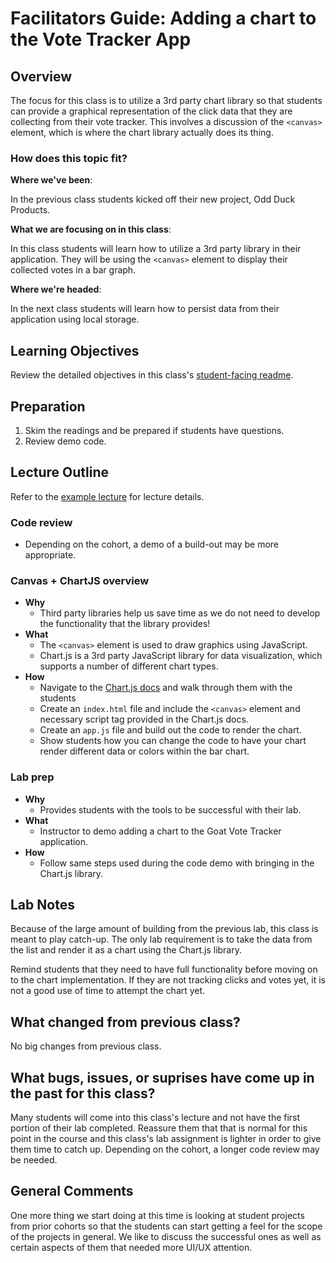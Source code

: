 # Facilitators Guide: Adding a chart to the Vote Tracker App

## Overview

The focus for this class is to utilize a 3rd party chart library so that students can provide a graphical representation of the click data that they are collecting from their vote tracker. This involves a discussion of the `<canvas>` element, which is where the chart library actually does its thing.

### How does this topic fit?

**Where we've been**:

In the previous class students kicked off their new project, Odd Duck Products. 

**What we are focusing on in this class**:

In this class students will learn how to utilize a 3rd party library in their application. They will be using the `<canvas>` element to display their collected votes in a bar graph.

**Where we're headed**:

In the next class students will learn how to persist data from their application using local storage.

## Learning Objectives

Review the detailed objectives in this class's [student-facing readme](../README.md).

## Preparation

1. Skim the readings and be prepared if students have questions.
1. Review demo code.

## Lecture Outline
<!-- NOTE TO INSTRUCTOR: If you make any changes to the lecture, make matching changes into LECTURE.md -->

Refer to the [example lecture](LECTURE.md) for lecture details.

### Code review

- Depending on the cohort, a demo of a build-out may be more appropriate.

### Canvas + ChartJS overview

- **Why**
  - Third party libraries help us save time as we do not need to develop the functionality that the library provides!
- **What**
  - The `<canvas>` element is used to draw graphics using JavaScript.
  - Chart.js is a 3rd party JavaScript library for data visualization, which supports a number of different chart types.
- **How**
  - Navigate to the [Chart.js docs](https://www.chartjs.org/docs/latest/getting-started/) and walk through them with the students
  - Create an `index.html` file and include the `<canvas>` element and necessary script tag provided in the Chart.js docs.
  - Create an `app.js` file and build out the code to render the chart.
  - Show students how you can change the code to have your chart render different data or colors within the bar chart.

### Lab prep

- **Why**
  - Provides students with the tools to be successful with their lab.
- **What**
  - Instructor to demo adding a chart to the Goat Vote Tracker application.
- **How**
  - Follow same steps used during the code demo with bringing in the Chart.js library.

## Lab Notes

Because of the large amount of building from the previous lab, this class is meant to play catch-up. The only lab requirement is to take the data from the list and render it as a chart using the Chart.js library.

Remind students that they need to have full functionality before moving on to the chart implementation. If they are not tracking clicks and votes yet, it is not a good use of time to attempt the chart yet.

## What changed from previous class?

No big changes from previous class.

## What bugs, issues, or suprises have come up in the past for this class?

Many students will come into this class's lecture and not have the first portion of their lab completed. Reassure them that that is normal for this point in the course and this class's lab assignment is lighter in order to give them time to catch up. Depending on the cohort, a longer code review may be needed.

## General Comments

One more thing we start doing at this time is looking at student projects from prior cohorts so that the students can start getting a feel for the scope of the projects in general. We like to discuss the successful ones as well as certain  aspects of them that needed more UI/UX attention.
